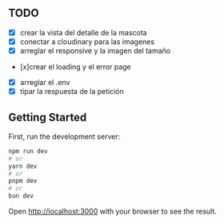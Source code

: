 ## TODO

- [x] crear la vista del detalle de la mascota
- [x] conectar a cloudinary para las imagenes
- [x] arreglar el responsive y la imagen del tamaño
- [x]crear el loading y el error page
- [x] arreglar el .env
- [x] tipar la respuesta de la petición

## Getting Started

First, run the development server:

```bash
npm run dev
# or
yarn dev
# or
pnpm dev
# or
bun dev
```

Open [http://localhost:3000](http://localhost:3000) with your browser to see the result.
